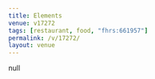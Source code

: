 ```yaml
---
title: Elements
venue: v17272
tags: [restaurant, food, "fhrs:661957"]
permalink: /v/17272/
layout: venue
---
```

null